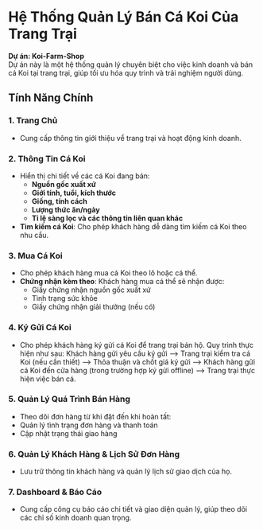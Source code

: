 # Hệ Thống Quản Lý Bán Cá Koi Của Trang Trại

**Dự án: Koi-Farm-Shop**  
Dự án này là một hệ thống quản lý chuyên biệt cho việc kinh doanh và bán cá Koi tại trang trại, giúp tối ưu hóa quy trình và trải nghiệm người dùng.

## Tính Năng Chính

### 1. Trang Chủ
- Cung cấp thông tin giới thiệu về trang trại và hoạt động kinh doanh.

### 2. Thông Tin Cá Koi
- Hiển thị chi tiết về các cá Koi đang bán:
  - **Nguồn gốc xuất xứ**
  - **Giới tính, tuổi, kích thước**
  - **Giống, tính cách**
  - **Lượng thức ăn/ngày**
  - **Tỉ lệ sàng lọc và các thông tin liên quan khác**
- **Tìm kiếm cá Koi**: Cho phép khách hàng dễ dàng tìm kiếm cá Koi theo nhu cầu.

### 3. Mua Cá Koi
- Cho phép khách hàng mua cá Koi theo lô hoặc cá thể.
- **Chứng nhận kèm theo**: Khách hàng mua cá thể sẽ nhận được:
  - Giấy chứng nhận nguồn gốc xuất xứ
  - Tình trạng sức khỏe
  - Giấy chứng nhận giải thưởng (nếu có)

### 4. Ký Gửi Cá Koi
- Cho phép khách hàng ký gửi cá Koi để trang trại bán hộ. Quy trình thực hiện như sau:
Khách hàng gửi yêu cầu ký gửi --> Trang trại kiểm tra cá Koi (nếu cần thiết) --> Thỏa thuận và chốt giá ký gửi --> Khách hàng gửi cá Koi đến cửa hàng (trong trường hợp ký gửi offline) --> Trang trại thực hiện việc bán cá.


### 5. Quản Lý Quá Trình Bán Hàng
- Theo dõi đơn hàng từ khi đặt đến khi hoàn tất:
- Quản lý tình trạng đơn hàng và thanh toán
- Cập nhật trạng thái giao hàng

### 6. Quản Lý Khách Hàng & Lịch Sử Đơn Hàng
- Lưu trữ thông tin khách hàng và quản lý lịch sử giao dịch của họ.

### 7. Dashboard & Báo Cáo
- Cung cấp công cụ báo cáo chi tiết và giao diện quản lý, giúp theo dõi các chỉ số kinh doanh quan trọng.
